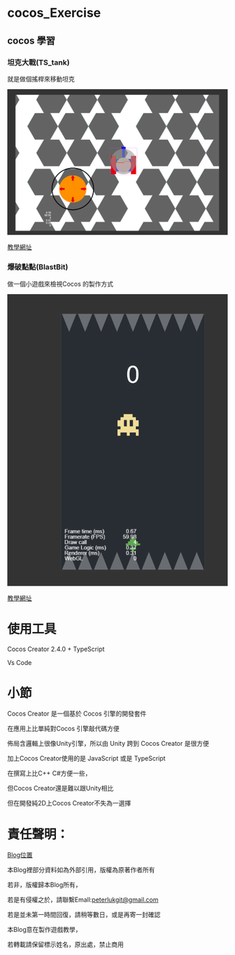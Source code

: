 # cocos_Exercise

## cocos 學習

### 坦克大戰(TS_tank)

就是做個搖桿來移動坦克

![](20200726163033479_40.png)

[教學網址](https://www.bilibili.com/video/BV1JE411D7C5?p=7)

### 爆破點點(BlastBit)

做一個小遊戲來檢視Cocos 的製作方式

![](20200726162932743_19824.png)

[教學網址](https://www.bilibili.com/video/BV1CE411k78J?p=2)

# 使用工具

Cocos Creator 2.4.0 + TypeScript

Vs Code

# 小節

Cocos Creator 是一個基於 Cocos 引擎的開發套件

在應用上比單純對Cocos 引擎敲代碼方便

佈局含邏輯上很像Unity引擎，所以由 Unity 跨到 Cocos Creator 是很方便

加上Cocos Creator使用的是 JavaScript 或是 TypeScript

在撰寫上比C++ C#方便一些，

但Cocos Creator還是難以跟Unity相比

但在開發純2D上Cocos Creator不失為一選擇



# 責任聲明：

[Blog位置](https://peterlukgit.github.io/)

本Blog裡部分資料如為外部引用，版權為原著作者所有

若非，版權歸本Blog所有，

若是有侵權之於，請聯繫Emall:peterlukgit@gmail.com

若是並未第一時間回復，請稍等數日，或是再寄一封確認

本Blog意在製作遊戲教學，

若轉載請保留標示姓名，原出處，禁止商用
